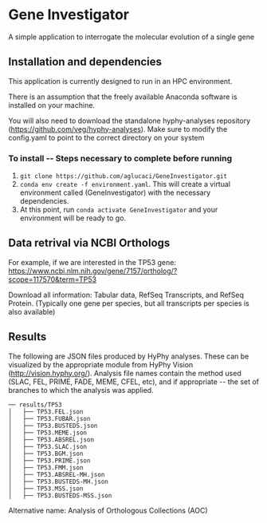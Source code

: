 # Gene Investigator
A simple application to interrogate the molecular evolution of a single gene

## Installation and dependencies
This application is currently designed to run in an HPC environment.

There is an assumption that the freely available Anaconda software is installed on your machine.

You will also need to download the standalone hyphy-analyses repository (https://github.com/veg/hyphy-analyses). Make sure to modify the config.yaml to point to the correct directory on your system

### To install -- Steps necessary to complete before running
1. `git clone https://github.com/aglucaci/GeneInvestigator.git`
2. `conda env create -f environment.yaml`. This will create a virtual environment called (GeneInvestigator) with the necessary dependencies.
3. At this point, run `conda activate GeneInvestigator` and your environment will be ready to go.

## Data retrival via NCBI Orthologs
For example, if we are interested in the TP53 gene: https://www.ncbi.nlm.nih.gov/gene/7157/ortholog/?scope=117570&term=TP53

Download all information: Tabular data, RefSeq Transcripts, and RefSeq Protein. (Typically one gene per species, but all transcripts per species is also available) 

## Results
The following are JSON files produced by HyPhy analyses. These can be visualized by the appropriate module from HyPhy Vision (http://vision.hyphy.org/). Analysis file names contain the method used (SLAC, FEL, PRIME, FADE, MEME, CFEL, etc), and if appropriate -- the set of branches to which the analysis was applied.

```
── results/TP53
│   ├── TP53.FEL.json
│   ├── TP53.FUBAR.json
│   ├── TP53.BUSTEDS.json
│   ├── TP53.MEME.json
│   ├── TP53.ABSREL.json
│   ├── TP53.SLAC.json
│   ├── TP53.BGM.json
│   ├── TP53.PRIME.json
│   ├── TP53.FMM.json
│   ├── TP53.ABSREL-MH.json
│   ├── TP53.BUSTEDS-MH.json
│   ├── TP53.MSS.json
│   ├── TP53.BUSTEDS-MSS.json
```


Alternative name: Analysis of Orthologous Collections (AOC)